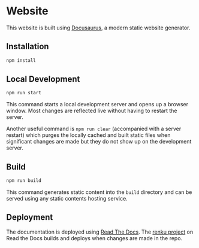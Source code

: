 # Website

This website is built using [Docusaurus](https://docusaurus.io/), a modern static website generator.

## Installation

```bash
npm install
```

## Local Development

```bash
npm run start
```

This command starts a local development server and opens up a browser window. Most changes are reflected live without having to restart the server.

Another useful command is `npm run clear` (accompanied with a server restart) which purges the locally 
cached and built static files when significant changes are made but they do not
show up on the development server.

## Build

```bash
npm run build
```

This command generates static content into the `build` directory and can be served using any static contents hosting service.

## Deployment

The documentation is deployed using [Read The Docs](https://about.readthedocs.com/). 
The [renku project](https://app.readthedocs.org/projects/renku/) on Read the Docs
builds and deploys when changes are made in the repo.
